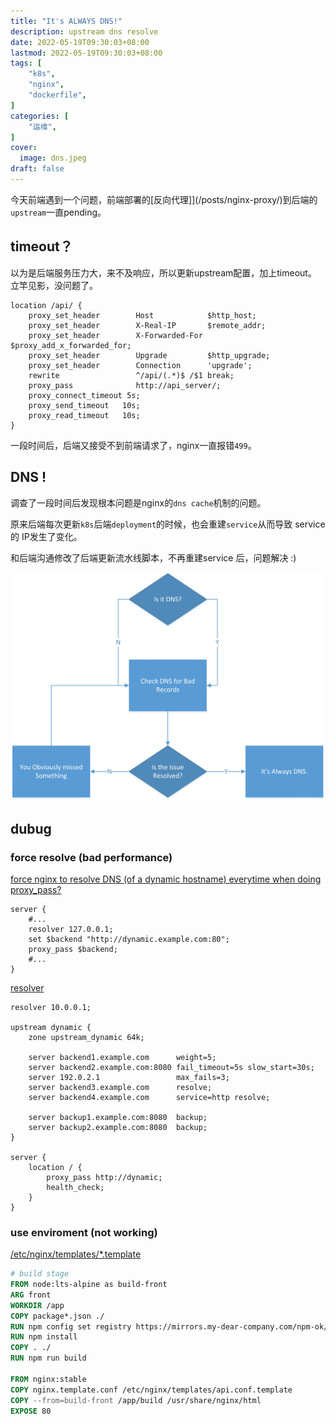 ```yaml
---
title: "It's ALWAYS DNS!"
description: upstream dns resolve
date: 2022-05-19T09:30:03+08:00
lastmod: 2022-05-19T09:30:03+08:00
tags: [
    "k8s",
    "nginx",
    "dockerfile",
]
categories: [
    "运维",
]
cover:
  image: dns.jpeg
draft: false
---
```


今天前端遇到一个问题，前端部署的[反向代理]](/posts/nginx-proxy/)到后端的`upstream`一直pending。 

## timeout？

以为是后端服务压力大，来不及响应，所以更新upstream配置，加上timeout。 立竿见影，没问题了。
```nginx
location /api/ {
    proxy_set_header        Host            $http_host;
    proxy_set_header        X-Real-IP       $remote_addr;
    proxy_set_header        X-Forwarded-For $proxy_add_x_forwarded_for;
    proxy_set_header        Upgrade         $http_upgrade;
    proxy_set_header        Connection      'upgrade';
    rewrite                 ^/api/(.*)$ /$1 break;
    proxy_pass              http://api_server/;
    proxy_connect_timeout 5s;
    proxy_send_timeout   10s;
    proxy_read_timeout   10s;
}

```

一段时间后，后端又接受不到前端请求了，nginx一直报错`499`。

## DNS !

调查了一段时间后发现根本问题是nginx的`dns cache`机制的问题。

原来后端每次更新`k8s`后端`deployment`的时候，也会重建`service`从而导致 service的 IP发生了变化。

和后端沟通修改了后端更新流水线脚本，不再重建service 后，问题解决 :)

![check dns](dns.webp)

## dubug

### force resolve (bad performance)
[force nginx to resolve DNS (of a dynamic hostname) everytime when doing proxy_pass?](https://serverfault.com/questions/240476/how-to-force-nginx-to-resolve-dns-of-a-dynamic-hostname-everytime-when-doing-p)

```nginx
server {
    #...
    resolver 127.0.0.1;
    set $backend "http://dynamic.example.com:80";
    proxy_pass $backend;
    #...
}
```

[resolver](http://nginx.org/en/docs/http/ngx_http_upstream_module.html#resolver)
```nginx
resolver 10.0.0.1;

upstream dynamic {
    zone upstream_dynamic 64k;

    server backend1.example.com      weight=5;
    server backend2.example.com:8080 fail_timeout=5s slow_start=30s;
    server 192.0.2.1                 max_fails=3;
    server backend3.example.com      resolve;
    server backend4.example.com      service=http resolve;

    server backup1.example.com:8080  backup;
    server backup2.example.com:8080  backup;
}

server {
    location / {
        proxy_pass http://dynamic;
        health_check;
    }
}

```

### use enviroment (not working)

[/etc/nginx/templates/*.template](https://github.com/docker-library/docs/tree/master/nginx#using-environment-variables-in-nginx-configuration-new-in-119)
```dockerfile
# build stage
FROM node:lts-alpine as build-front
ARG front
WORKDIR /app
COPY package*.json ./
RUN npm config set registry https://mirrors.my-dear-company.com/npm-ok/
RUN npm install
COPY . ./
RUN npm run build

FROM nginx:stable
COPY nginx.template.conf /etc/nginx/templates/api.conf.template
COPY --from=build-front /app/build /usr/share/nginx/html
EXPOSE 80

```
